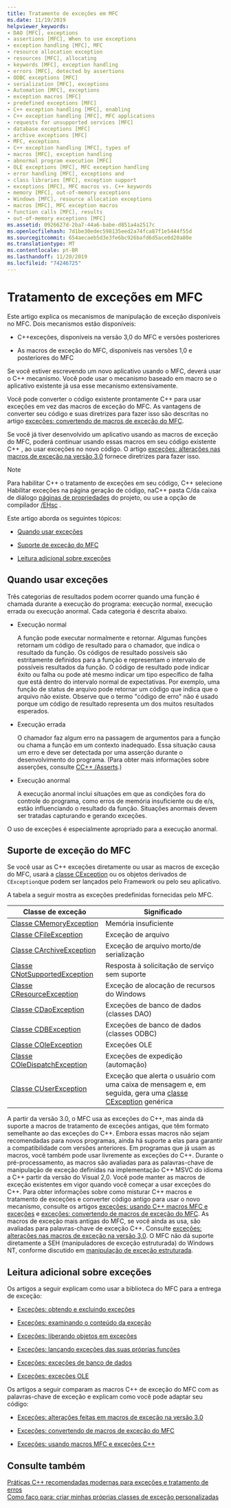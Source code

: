 ```yaml
---
title: Tratamento de exceções em MFC
ms.date: 11/19/2019
helpviewer_keywords:
- DAO [MFC], exceptions
- assertions [MFC], When to use exceptions
- exception handling [MFC], MFC
- resource allocation exception
- resources [MFC], allocating
- keywords [MFC], exception handling
- errors [MFC], detected by assertions
- ODBC exceptions [MFC]
- serialization [MFC], exceptions
- Automation [MFC], exceptions
- exception macros [MFC]
- predefined exceptions [MFC]
- C++ exception handling [MFC], enabling
- C++ exception handling [MFC], MFC applications
- requests for unsupported services [MFC]
- database exceptions [MFC]
- archive exceptions [MFC]
- MFC, exceptions
- C++ exception handling [MFC], types of
- macros [MFC], exception handling
- abnormal program execution [MFC]
- OLE exceptions [MFC], MFC exception handling
- error handling [MFC], exceptions and
- class libraries [MFC], exception support
- exceptions [MFC], MFC macros vs. C++ keywords
- memory [MFC], out-of-memory exceptions
- Windows [MFC], resource allocation exceptions
- macros [MFC], MFC exception macros
- function calls [MFC], results
- out-of-memory exceptions [MFC]
ms.assetid: 0926627d-2ba7-44a6-babe-d851a4a2517c
ms.openlocfilehash: 7d1be30edec598135eed2a74fca87f1e5444f55d
ms.sourcegitcommit: 654aecaeb5d3e3fe6bc926bafd6d5ace0d20a80e
ms.translationtype: MT
ms.contentlocale: pt-BR
ms.lasthandoff: 11/20/2019
ms.locfileid: "74246725"
---
```

# <a name="exception-handling-in-mfc"></a>Tratamento de exceções em MFC

Este artigo explica os mecanismos de manipulação de exceção disponíveis no MFC. Dois mecanismos estão disponíveis:

- C++exceções, disponíveis na versão 3,0 do MFC e versões posteriores

- As macros de exceção do MFC, disponíveis nas versões 1,0 e posteriores do MFC

Se você estiver escrevendo um novo aplicativo usando o MFC, deverá usar o C++ mecanismo. Você pode usar o mecanismo baseado em macro se o aplicativo existente já usa esse mecanismo extensivamente.

Você pode converter o código existente prontamente C++ para usar exceções em vez das macros de exceção do MFC. As vantagens de converter seu código e suas diretrizes para fazer isso são descritas no artigo [exceções: convertendo de macros de exceção do MFC](../mfc/exceptions-converting-from-mfc-exception-macros.md).

Se você já tiver desenvolvido um aplicativo usando as macros de exceção do MFC, poderá continuar usando essas macros em seu código existente C++ , ao usar exceções no novo código. O artigo [exceções: alterações nas macros de exceção na versão 3,0](../mfc/exceptions-changes-to-exception-macros-in-version-3-0.md) fornece diretrizes para fazer isso.

> [!NOTE]
>  Para habilitar C++ o tratamento de exceções em seu código, C++ selecione Habilitar exceções na página geração de código, naC++ pasta C/da caixa de diálogo [páginas de propriedades](../build/reference/property-pages-visual-cpp.md) do projeto, ou use a opção de compilador [/EHsc](../build/reference/eh-exception-handling-model.md) .

Este artigo aborda os seguintes tópicos:

- [Quando usar exceções](#_core_when_to_use_exceptions)

- [Suporte de exceção do MFC](#_core_mfc_exception_support)

- [Leitura adicional sobre exceções](#_core_further_reading_about_exceptions)

##  <a name="_core_when_to_use_exceptions"></a>Quando usar exceções

Três categorias de resultados podem ocorrer quando uma função é chamada durante a execução do programa: execução normal, execução errada ou execução anormal. Cada categoria é descrita abaixo.

- Execução normal

   A função pode executar normalmente e retornar. Algumas funções retornam um código de resultado para o chamador, que indica o resultado da função. Os códigos de resultado possíveis são estritamente definidos para a função e representam o intervalo de possíveis resultados da função. O código de resultado pode indicar êxito ou falha ou pode até mesmo indicar um tipo específico de falha que está dentro do intervalo normal de expectativas. Por exemplo, uma função de status de arquivo pode retornar um código que indica que o arquivo não existe. Observe que o termo "código de erro" não é usado porque um código de resultado representa um dos muitos resultados esperados.

- Execução errada

   O chamador faz algum erro na passagem de argumentos para a função ou chama a função em um contexto inadequado. Essa situação causa um erro e deve ser detectada por uma asserção durante o desenvolvimento do programa. (Para obter mais informações sobre asserções, consulte [CC++ /Asserts](/visualstudio/debugger/c-cpp-assertions).)

- Execução anormal

   A execução anormal inclui situações em que as condições fora do controle do programa, como erros de memória insuficiente ou de e/s, estão influenciando o resultado da função. Situações anormais devem ser tratadas capturando e gerando exceções.

O uso de exceções é especialmente apropriado para a execução anormal.

##  <a name="_core_mfc_exception_support"></a>Suporte de exceção do MFC

Se você usar as C++ exceções diretamente ou usar as macros de exceção do MFC, usará a [classe CException](../mfc/reference/cexception-class.md) ou os objetos derivados de `CException`que podem ser lançados pelo Framework ou pelo seu aplicativo.

A tabela a seguir mostra as exceções predefinidas fornecidas pelo MFC.

|Classe de exceção|Significado|
|---------------------|-------------|
|[Classe CMemoryException](../mfc/reference/cmemoryexception-class.md)|Memória insuficiente|
|[Classe CFileException](../mfc/reference/cfileexception-class.md)|Exceção de arquivo|
|[Classe CArchiveException](../mfc/reference/carchiveexception-class.md)|Exceção de arquivo morto/de serialização|
|[Classe CNotSupportedException](../mfc/reference/cnotsupportedexception-class.md)|Resposta à solicitação de serviço sem suporte|
|[Classe CResourceException](../mfc/reference/cresourceexception-class.md)|Exceção de alocação de recursos do Windows|
|[Classe CDaoException](../mfc/reference/cdaoexception-class.md)|Exceções de banco de dados (classes DAO)|
|[Classe CDBException](../mfc/reference/cdbexception-class.md)|Exceções de banco de dados (classes ODBC)|
|[Classe COleException](../mfc/reference/coleexception-class.md)|Exceções OLE|
|[Classe COleDispatchException](../mfc/reference/coledispatchexception-class.md)|Exceções de expedição (automação)|
|[Classe CUserException](../mfc/reference/cuserexception-class.md)|Exceção que alerta o usuário com uma caixa de mensagem e, em seguida, gera uma [classe CException](../mfc/reference/cexception-class.md) genérica|

A partir da versão 3.0, o MFC usa as exceções do C++, mas ainda dá suporte a macros de tratamento de exceções antigas, que têm formato semelhante ao das exceções do C++. Embora essas macros não sejam recomendadas para novos programas, ainda há suporte a elas para garantir a compatibilidade com versões anteriores. Em programas que já usam as macros, você também pode usar livremente as exceções do C++. Durante o pré-processamento, as macros são avaliadas para as palavras-chave de manipulação de exceção definidas na implementação C++ MSVC do idioma a C++ partir da versão do Visual 2,0. Você pode manter as macros de exceção existentes em vigor quando você começar a usar exceções do C++. Para obter informações sobre como misturar C++ macros e tratamento de exceções e converter código antigo para usar o novo mecanismo, consulte os artigos [exceções: usando C++ macros MFC e exceções](../mfc/exceptions-using-mfc-macros-and-cpp-exceptions.md) e [exceções: convertendo de macros de exceção do MFC](../mfc/exceptions-converting-from-mfc-exception-macros.md). As macros de exceção mais antigas do MFC, se você ainda as usa, são avaliadas para palavras-chave de exceção C++. Consulte [exceções: alterações nas macros de exceção na versão 3,0](../mfc/exceptions-changes-to-exception-macros-in-version-3-0.md). O MFC não dá suporte diretamente a SEH (manipuladores de exceção estruturada) do Windows NT, conforme discutido em [manipulação de exceção estruturada](/windows/win32/debug/structured-exception-handling).

##  <a name="_core_further_reading_about_exceptions"></a>Leitura adicional sobre exceções

Os artigos a seguir explicam como usar a biblioteca do MFC para a entrega de exceção:

- [Exceções: obtendo e excluindo exceções](../mfc/exceptions-catching-and-deleting-exceptions.md)

- [Exceções: examinando o conteúdo da exceção](../mfc/exceptions-examining-exception-contents.md)

- [Exceções: liberando objetos em exceções](../mfc/exceptions-freeing-objects-in-exceptions.md)

- [Exceções: lançando exceções das suas próprias funções](../mfc/exceptions-throwing-exceptions-from-your-own-functions.md)

- [Exceções: exceções de banco de dados](../mfc/exceptions-database-exceptions.md)

- [Exceções: exceções OLE](../mfc/exceptions-ole-exceptions.md)

Os artigos a seguir comparam as macros C++ de exceção do MFC com as palavras-chave de exceção e explicam como você pode adaptar seu código:

- [Exceções: alterações feitas em macros de exceção na versão 3.0](../mfc/exceptions-changes-to-exception-macros-in-version-3-0.md)

- [Exceções: convertendo de macros de exceção do MFC](../mfc/exceptions-converting-from-mfc-exception-macros.md)

- [Exceções: usando macros MFC e exceções C++](../mfc/exceptions-using-mfc-macros-and-cpp-exceptions.md)

## <a name="see-also"></a>Consulte também

[Práticas C++ recomendadas modernas para exceções e tratamento de erros](../cpp/errors-and-exception-handling-modern-cpp.md)<br/>
[Como faço para: criar minhas próprias classes de exceção personalizadas](https://go.microsoft.com/fwlink/p/?linkid=128045)
